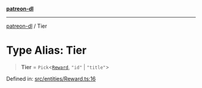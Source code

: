 [**patreon-dl**](../README.md)

***

[patreon-dl](../README.md) / Tier

# Type Alias: Tier

> **Tier** = `Pick`\<[`Reward`](../interfaces/Reward.md), `"id"` \| `"title"`\>

Defined in: [src/entities/Reward.ts:16](https://github.com/patrickkfkan/patreon-dl/blob/4dbe5b7f9bc86c654049194392d94f0aeefc44c0/src/entities/Reward.ts#L16)
